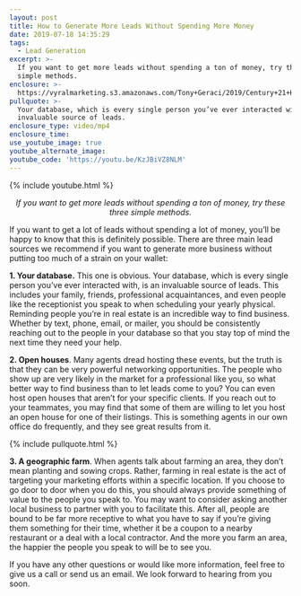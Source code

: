 ```yaml
---
layout: post
title: How to Generate More Leads Without Spending More Money
date: 2019-07-18 14:35:29
tags:
  - Lead Generation
excerpt: >-
  If you want to get more leads without spending a ton of money, try these three
  simple methods.
enclosure: >-
  https://vyralmarketing.s3.amazonaws.com/Tony+Geraci/2019/Century+21+HomeStar+_+3+Lead+Sources+That+Will+Get+You+Clients+Without+Costing+You+Money.mp4
pullquote: >-
  Your database, which is every single person you’ve ever interacted with, is an
  invaluable source of leads.
enclosure_type: video/mp4
enclosure_time:
use_youtube_image: true
youtube_alternate_image:
youtube_code: 'https://youtu.be/KzJBiVZ8NLM'
---
```


{% include youtube.html %}

<p style="text-align: center;"><em>If you want to get more leads without spending a ton of money, try these three simple methods.</em></p>

If you want to get a lot of leads without spending a lot of money, you’ll be happy to know that this is definitely possible. There are three main lead sources we recommend if you want to generate more business without putting too much of a strain on your wallet:

**1\. Your database.** This one is obvious. Your database, which is every single person you’ve ever interacted with, is an invaluable source of leads. This includes your family, friends, professional acquaintances, and even people like the receptionist you speak to when scheduling your yearly physical. Reminding people you’re in real estate is an incredible way to find business. Whether by text, phone, email, or mailer, you should be consistently reaching out to the people in your database so that you stay top of mind the next time they need your help.&nbsp;

**2\. Open houses**. Many agents dread hosting these events, but the truth is that they can be very powerful networking opportunities. The people who show up are very likely in the market for a professional like you, so what better way to find business than to let leads come to you? You can even host open houses that aren’t for your specific clients. If you reach out to your teammates, you may find that some of them are willing to let you host an open house for one of their listings. This is something agents in our own office do frequently, and they see great results from it.

{% include pullquote.html %}

**3\. A geographic farm**. When agents talk about farming an area, they don’t mean planting and sowing crops. Rather, farming in real estate is the act of targeting your marketing efforts within a specific location. If you choose to go door to door when you do this, you should always provide something of value to the people you speak to. You may want to consider asking another local business to partner with you to facilitate this. After all, people are bound to be far more receptive to what you have to say if you’re giving them something for their time, whether it be a coupon to a nearby restaurant or a deal with a local contractor. And the more you farm an area, the happier the people you speak to will be to see you.&nbsp;

If you have any other questions or would like more information, feel free to give us a call or send us an email. We look forward to hearing from you soon.